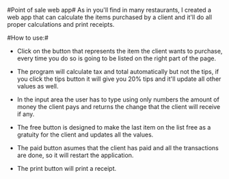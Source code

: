 #Point of sale web app#
As in you'll find in many restaurants, I created a web app that can calculate the items purchased by a client and it'll do all proper calculations and print receipts.

#How to use:#

- Click on the button that represents the item the client wants to purchase, every time you do so is going to be listed on the right part of the page.

- The program will calculate tax and total automatically but not the tips, if you click the tips button it will give you 20% tips and it'll update all other values as well.

- In the input area the user has to type using only numbers the amount of money the client pays and returns the change that the client will receive if any.

- The free button is designed to make the last item on the list free as a gratuity for the client and updates all the values.

- The paid button asumes that the client has paid and all the transactions are done, so it will restart the application.

- The print button will print a receipt.